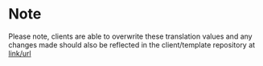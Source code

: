 # Note

Please note, clients are able to overwrite these translation values and any changes made should also be reflected
in the client/template repository at [link/url](https://github.com/rhidium/template/tree/main/locales/lib)
